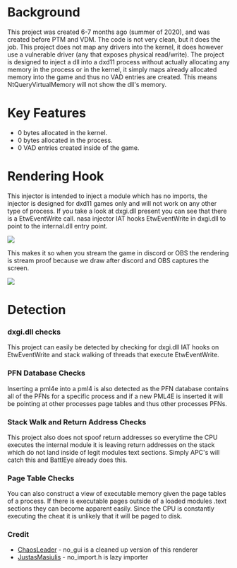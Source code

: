 # Background

This project was created 6-7 months ago (summer of 2020), and was created before PTM and VDM. The code is not very clean, but it does the job. This
project does not map any drivers into the kernel, it does however use a vulnerable driver (any that exposes physical read/write). The project
is designed to inject a dll into a dxd11 process without actually allocating any memory in the process or in the kernel, it simply maps
already allocated memory into the game and thus no VAD entries are created. This means NtQueryVirtualMemory will not show the dll's memory.

# Key Features

- 0 bytes allocated in the kernel.
- 0 bytes allocated in the process.
- 0 VAD entries created inside of the game.

# Rendering Hook

This injector is intended to inject a module which has no imports, the injector is designed for dxd11 games only and will not work on any other type of
process. If you take a look at dxgi.dll present you can see that there is a EtwEventWrite call. nasa injector IAT hooks EtwEventWrite in dxgi.dll
to point to the internal.dll entry point.

<img src="https://imgur.com/n6BJhJj.png"/>

This makes it so when you stream the game in discord or OBS the rendering is stream proof because we draw after discord and OBS captures the screen.

<img src="https://imgur.com/dWgargZ.png"/>

# Detection

### dxgi.dll checks
This project can easily be detected by checking for dxgi.dll IAT hooks on EtwEventWrite and stack walking of threads that execute EtwEventWrite. 

### PFN Database Checks
Inserting a pml4e into a pml4 is also detected as the PFN database contains all of the PFNs for a specific process and if a new PML4E is inserted it will
be pointing at other processes page tables and thus other processes PFNs.

### Stack Walk and Return Address Checks
This project also does not spoof return addresses so everytime the CPU executes the internal module it is leaving
return addresses on the stack which do not land inside of legit modules text sections. Simply APC's will catch this and BattlEye already does this. 

### Page Table Checks

You can also construct a view of executable memory given the page tables of a process. If there is executable pages outside of a loaded modules .text sections
they can become apparent easily. Since the CPU is constantly executing the cheat it is unlikely that it will be paged to disk. 

### Credit
* [ChaosLeader](https://www.unknowncheats.me/forum/members/168188.html) - no_gui is a cleaned up version of this renderer
* [JustasMasiulis](https://github.com/JustasMasiulis/lazy_importer) - no_import.h is lazy importer